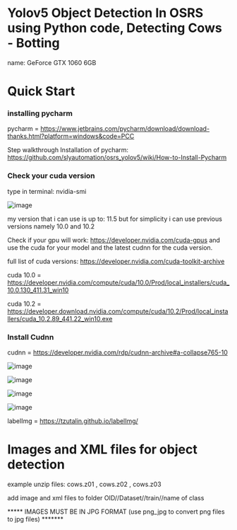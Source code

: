 # Yolov5 Object Detection In OSRS using Python code, Detecting Cows - Botting

name: GeForce GTX 1060 6GB

# Quick Start

### installing pycharm


pycharm = https://www.jetbrains.com/pycharm/download/download-thanks.html?platform=windows&code=PCC

Step walkthrough Installation of pycharm: https://github.com/slyautomation/osrs_yolov5/wiki/How-to-Install-Pycharm

### Check your cuda version

type in terminal: nvidia-smi

![image](https://user-images.githubusercontent.com/81003470/147712277-5b1fae1d-33b2-4ff0-a4de-19ef762e1b14.png)

my version that i can use is up to: 11.5 but for simplicity i can use previous versions namely 10.0 and 10.2

Check if your gpu will work: https://developer.nvidia.com/cuda-gpus and use the cuda for your model and the latest cudnn for the cuda version.

full list of cuda versions: https://developer.nvidia.com/cuda-toolkit-archive

cuda 10.0 = https://developer.nvidia.com/compute/cuda/10.0/Prod/local_installers/cuda_10.0.130_411.31_win10

cuda 10.2 = https://developer.download.nvidia.com/compute/cuda/10.2/Prod/local_installers/cuda_10.2.89_441.22_win10.exe

### Install Cudnn

cudnn = https://developer.nvidia.com/rdp/cudnn-archive#a-collapse765-10

![image](https://user-images.githubusercontent.com/81003470/147714728-a81e015e-4422-41ba-a8ec-b16b7ac397ae.png)

![image](https://user-images.githubusercontent.com/81003470/147715159-b9de83e0-9fd2-4853-93c6-e0ab84ab661d.png)

![image](https://user-images.githubusercontent.com/81003470/147715257-6448fccc-51a7-4518-a546-15fa7e03c250.png)

![image](https://user-images.githubusercontent.com/81003470/147715323-62f7558d-d23f-4ac3-8fd5-b572e3bd366d.png)




labelImg = https://tzutalin.github.io/labelImg/


# Images and XML files for object detection
example unzip files: cows.z01 , cows.z02 , cows.z03

add image and xml files to folder OID//Dataset//train//name of class

***** IMAGES MUST BE IN JPG FORMAT (use png_jpg to convert png files to jpg files) *******
